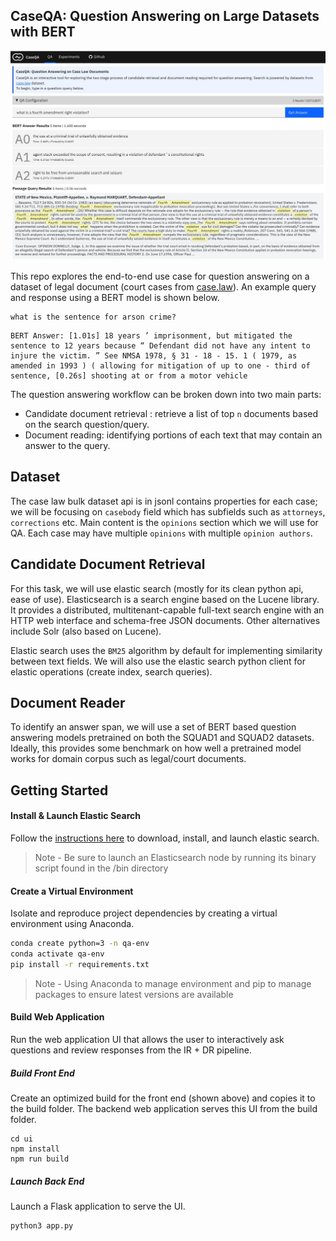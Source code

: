 
## CaseQA: Question Answering on Large Datasets with BERT

<img src="ui/public/images/screen.jpg">

This repo explores the end-to-end use case for question answering on a dataset of legal document (court cases from [case.law](http://case.law)). An example query and response using a BERT model is shown below.

```
what is the sentence for arson crime?
```

```
BERT Answer: [1.01s] 18 years ’ imprisonment, but mitigated the sentence to 12 years because “ Defendant did not have any intent to injure the victim. ” See NMSA 1978, § 31 - 18 - 15. 1 ( 1979, as amended in 1993 ) ( allowing for mitigation of up to one - third of sentence, [0.26s] shooting at or from a motor vehicle
```


The question answering workflow can be broken down into two main parts: 

- Candidate document retrieval : retrieve a list of top `n` documents based on the search question/query. 
- Document reading: identifying portions of each text that may contain an answer to the query.

## Dataset
The case law bulk dataset api is in jsonl contains properties for each case; we will be focusing on `casebody` field which has subfields such as `attorneys`, `corrections` etc. Main content is the `opinions` section which we will use for QA. Each case may have multiple `opinions` with multiple `opinion authors`.

## Candidate Document Retrieval
For this task, we will use elastic search (mostly for its clean python api, ease of use). Elasticsearch is a search engine based on the Lucene library. It provides a distributed, multitenant-capable full-text search engine with an HTTP web interface and schema-free JSON documents. Other alternatives include Solr (also based on Lucene).

Elastic search uses the `BM25` algorithm by default for implementing similarity between text fields. We will also use the elastic search python client for elastic operations (create index, search queries).

## Document Reader
To identify an answer span, we will use a set of BERT based question answering models pretrained on both the SQUAD1 and SQUAD2 datasets. Ideally, this provides some benchmark on how well a pretrained model works for domain corpus such as legal/court documents.



## Getting Started

#### Install & Launch Elastic Search

Follow the [instructions here](https://www.elastic.co/downloads/elasticsearch) to download, install, and launch elastic search.

> Note - Be sure to launch an Elasticsearch node by running its binary script found in the /bin directory

#### Create a Virtual Environment

Isolate and reproduce project dependencies by creating a virtual environment using Anaconda.

```bash
conda create python=3 -n qa-env
conda activate qa-env
pip install -r requirements.txt
```

> Note - Using Anaconda to manage environment and pip to manage packages to ensure latest versions are available

#### Build Web Application

Run the web application UI that allows the user to interactively ask questions and review responses from the IR + DR pipeline.

##### Build Front End

Create an optimized build for the front end (shown above) and copies it to the build folder. The backend web application serves this UI from the build folder.

```shell
cd ui
npm install
npm run build
```
##### Launch Back End

Launch a Flask application to serve the UI.

```shell
python3 app.py
```



 